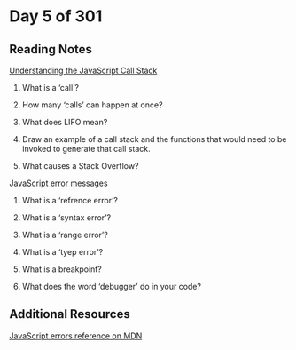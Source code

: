 # Day 5 of 301

## Reading Notes

[Understanding the JavaScript Call Stack](https://medium.freecodecamp.org/understanding-the-javascript-call-stack-861e41ae61d4)

1. What is a ‘call’?

2. How many ‘calls’ can happen at once?

3. What does LIFO mean?

4. Draw an example of a call stack and the functions that would need to be invoked to generate that call stack.

5. What causes a Stack Overflow?

[JavaScript error messages](https://codeburst.io/javascript-error-messages-debugging-d23f84f0ae7c)

1. What is a ‘refrence error’?

2. What is a ‘syntax error’?

3. What is a ‘range error’?

4. What is a ‘tyep error’?

5. What is a breakpoint?

6. What does the word ‘debugger’ do in your code?

## Additional Resources

[JavaScript errors reference on MDN](https://developer.mozilla.org/en-US/docs/Web/JavaScript/Reference/Errors)
